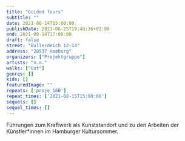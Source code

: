 ```yaml
---
title: "Guided Tours"
subtitle: ""
date: 2021-08-14T15:00:00
publishDate: 2021-06-25T19:40:36+02:00
end: 2021-08-14T17:00:00
draft: false
street: "Bullerdeich 12-14"
address: "20537 Hamburg"
organizers: ["Projektgruppe"]
artists: "n.n."
walks: ["Ost"]
genres: []
kids: []
featuredImage: ""
repeats: ['proje_16B']
repeat_times: ['2021-08-15T15:00:00']
sequels: []
sequel_times: []
---
```


Führungen zum Kraftwerk als Kunststandort und zu den Arbeiten der Künstler\*innen im Hamburger Kultursommer.